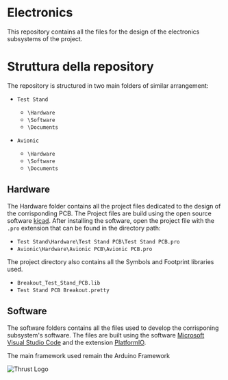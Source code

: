 # Electronics

This repository contains all the files for the design of the electronics subsystems of the project.

# Struttura della repository

The repository is structured in two main folders of similar arrangement:

- `Test Stand`
  - `\Hardware`
  - `\Software`
  - `\Documents`
  
- `Avionic` 
  - `\Hardware`
  - `\Software`
  - `\Documents`
  
## Hardware

The Hardware folder contains all the project files dedicated to the design of the corrisponding PCB. The Project files are build using the open source software [kicad](https://kicad.org/). After installing the software, open the project file with the `.pro` extension that can be found in the directory path:

- `Test Stand\Hardware\Test Stand PCB\Test Stand PCB.pro`
- `Avionic\Hardware\Avionic PCB\Avionic PCB.pro`

The project directory also contains all the Symbols and Footprint libraries used. 

- `Breakout_Test_Stand_PCB.lib`
- `Test Stand PCB Breakout.pretty`

## Software

The software folders contains all the files used to develop the corrisponing subsystem's software.
The files are built using the software [Microsoft Visual Studio Code](https://code.visualstudio.com/) and the extension [PlatformIO](https://platformio.org/).

The main framework used remain the Arduino Framework

![Thrust Logo](https://github.com/thrust-team/electronics/blob/main/Test%20Stand/Figures/logo_thrust.png)


